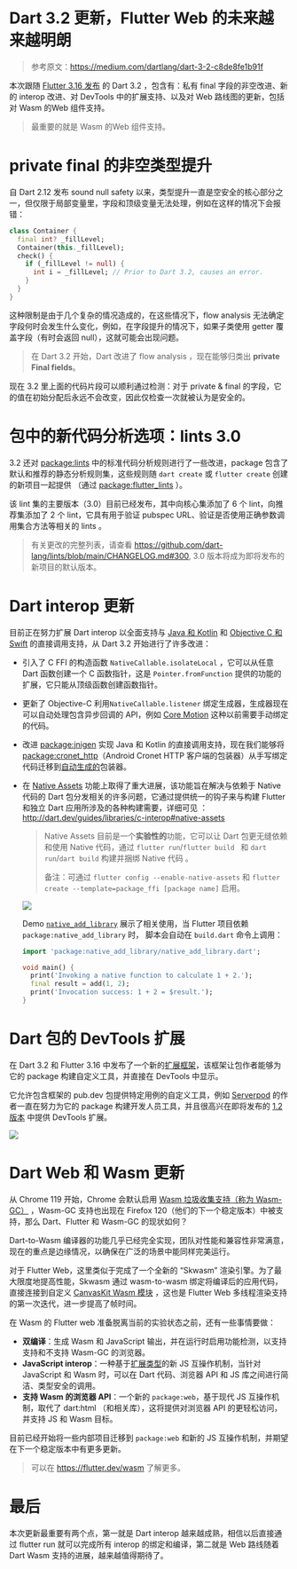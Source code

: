 # Dart 3.2 更新，Flutter Web 的未来越来越明朗

> 参考原文：https://medium.com/dartlang/dart-3-2-c8de8fe1b91f

本次跟随 [Flutter 3.16 发布](https://juejin.cn/post/7301574930869321779) 的 Dart 3.2 ，包含有：私有 final 字段的非空改进、新的 interop 改进、对 DevTools 中的扩展支持、以及对 Web 路线图的更新，包括对 Wasm 的Web 组件支持。

> 最重要的就是 Wasm 的Web 组件支持。

# private final 的非空类型提升

自 Dart 2.12 发布  sound null safety 以来，类型提升一直是空安全的核心部分之一，但仅限于局部变量里，字段和顶级变量无法处理，例如在这样的情况下会报错：

```dart
class Container {
  final int? _fillLevel;
  Container(this._fillLevel);
  check() {
    if (_fillLevel != null) {
      int i = _fillLevel; // Prior to Dart 3.2, causes an error.
    }
  }
}
```

这种限制是由于几个复杂的情况造成的，在这些情况下，flow analysis 无法确定字段何时会发生什么变化，例如，在字段提升的情况下，如果子类使用 getter 覆盖字段（有时会返回 null），这就可能会出现问题。

> 在 Dart 3.2 开始，Dart 改进了 flow analysis ，现在能够归类出 **private Final fields**。

现在 3.2 里上面的代码片段可以顺利通过检测：对于 private & final 的字段，它的值在初始分配后永远不会改变，因此仅检查一次就被认为是安全的。

# 包中的新代码分析选项：lints 3.0

3.2 还对 [package:lints](https://pub.dev/packages/lints) 中的标准代码分析规则进行了一些改进，package 包含了默认和推荐的静态分析规则集，这些规则随 `dart create` 或 `flutter create` 创建的新项目一起提供 （通过 [package:flutter_lints](https://pub.dev/packages/flutter_lints) ）。

该 lint 集的主要版本（3.0）目前已经发布，其中向核心集添加了 6 个 lint，向推荐集添加了 2 个 lint，它具有用于验证 pubspec URL、验证是否使用正确参数调用集合方法等相关的 lints 。

> 有关更改的完整列表，请查看 https://github.com/dart-lang/lints/blob/main/CHANGELOG.md#300, 3.0 版本将成为即将发布的新项目的默认版本。

# Dart  interop 更新

目前正在努力扩展 Dart  interop 以全面支持与 [Java 和 Kotlin](https://dart.dev/guides/libraries/java-interop)  和 [Objective C 和 Swift](https://dart.dev/guides/libraries/objective-c-interop) 的直接调用支持，从 Dart 3.2 开始进行了许多改进：

- 引入了 C FFI 的构造函数 `NativeCallable.isolateLocal` ，它可以从任意 Dart 函数创建一个 C 函数指针，这是 `Pointer.fromFunction` 提供的功能的扩展，它只能从顶级函数创建函数指针。

- 更新了 Objective-C  利用`NativeCallable.listener` 绑定生成器，生成器现在可以自动处理包含异步回调的 API，例如 [Core Motion](https://developer.apple.com/documentation/coremotion) 这种以前需要手动绑定的代码。

- 改进 [package:jnigen](https://dart.dev/guides/libraries/java-interop) 实现 Java 和 Kotlin 的直接调用支持，现在我们能够将 [package:cronet_http](https://pub.dev/packages/cronet_http)（Android Cronet HTTP 客户端的包装器）从手写绑定代码迁移到[自动生成的](https://github.com/dart-lang/http/blob/master/pkgs/cronet_http/jnigen.yaml)包装器。

- 在 [Native Assets](https://github.com/dart-lang/sdk/issues/50565) 功能上取得了重大进展，该功能旨在解决与依赖于 Native 代码的 Dart 包分发相关的许多问题，它通过提供统一的钩子来与构建 Flutter 和独立 Dart 应用所涉及的各种构建需要，详细可见 ：http://dart.dev/guides/libraries/c-interop#native-assets 

  > Native Assets 目前是一个**实验性的**功能，它可以让 Dart 包更无缝依赖和使用 Native 代码，通过  `flutter run`/`flutter build ` 和 `dart run`/`dart build`  构建并捆绑 Native 代码 。
  >
  > 备注：可通过 `flutter config --enable-native-assets` 和 `flutter create --template=package_ffi [package name]` 启用。

  ![](http://img.cdn.guoshuyu.cn/20231116_Dart32/image1.png)

  Demo  [`native_add_library`](https://github.com/dart-lang/native/tree/main/pkgs/native_assets_cli/example/native_add_library)  展示了相关使用，当  Flutter 项目依赖  `package:native_add_library` 时， 脚本会自动在 `build.dart` 命令上调用：

  ```dart
  import 'package:native_add_library/native_add_library.dart';
  
  void main() {
    print('Invoking a native function to calculate 1 + 2.');
    final result = add(1, 2);
    print('Invocation success: 1 + 2 = $result.');
  }
  ```



# Dart 包的 DevTools 扩展

在 Dart 3.2 和 Flutter 3.16 中发布了一个新的[扩展框架](https://pub.dev/packages/devtools_extensions)，该框架让包作者能够为它的 package 构建自定义工具，并直接在 DevTools 中显示。

它允许包含框架的 pub.dev 包提供特定用例的自定义工具，例如 [Serverpod](https://pub.dev/packages/serverpod) 的作者一直在努力为它的 package 构建开发人员工具，并且很高兴在即将发布的 [1.2 版本](https://github.com/orgs/serverpod/projects/4) 中提供 DevTools 扩展。

![](http://img.cdn.guoshuyu.cn/20231116_Dart32/image2.png)

# Dart Web 和 Wasm 更新

从 Chrome 119 开始，Chrome 会默认启用 [Wasm 垃圾收集支持（称为 Wasm-GC）](https://developer.chrome.com/blog/wasmgc/) ，Wasm-GC 支持也出现在 Firefox 120（他们的下一个稳定版本）中被支持，那么 Dart、Flutter 和 Wasm-GC 的现状如何？

Dart-to-Wasm 编译器的功能几乎已经完全实现，团队对性能和兼容性非常满意，现在的重点是边缘情况，以确保在广泛的场景中能同样完美运行。

对于 Flutter Web，这里类似于完成了一个全新的 “Skwasm” 渲染引擎。为了最大限度地提高性能，Skwasm 通过 wasm-to-wasm 绑定将编译后的应用代码，直接连接到自定义 [CanvasKit Wasm 模块](https://skia.org/docs/user/modules/canvaskit/) ，这也是 Flutter Web 多线程渲染支持的第一次迭代，进一步提高了帧时间。

在 Wasm 的 Flutter web 准备脱离当前的实验状态之前，还有一些事情要做：

- **双编译**：生成 Wasm 和 JavaScript 输出，并在运行时启用功能检测，以支持支持和不支持 Wasm-GC 的浏览器。
- **JavaScript interop**：一种基于[扩展类型](https://github.com/dart-lang/language/issues/2727)的新 JS 互操作机制，当针对 JavaScript 和 Wasm 时，可以在 Dart 代码、浏览器 API 和 JS 库之间进行简洁、类型安全的调用。
- **支持 Wasm 的浏览器 API**：一个新的 `package:web`，基于现代 JS 互操作机制，取代了 dart:html （和相关库），这将提供对浏览器 API 的更轻松访问，并支持 JS 和 Wasm 目标。

目前已经开始将一些内部项目迁移到 `package:web` 和新的 JS 互操作机制，并期望在下一个稳定版本中有更多更新。

> 可以在 https://flutter.dev/wasm 了解更多。



# 最后

本次更新最重要有两个点，第一就是 Dart  interop 越来越成熟，相信以后直接通过 flutter run 就可以完成所有 interop 的绑定和编译，第二就是 Web 路线随着 Dart  Wasm 支持的进展，越来越值得期待了。